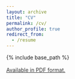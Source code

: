 ```yaml
---
layout: archive
title: "CV"
permalink: /cv/
author_profile: true
redirect_from:
  - /resume
---
```


{% include base_path %}

<a style="line-height: 1.5;" href="http://96ya.github.io/priyabtr/resume.pdf"><span style="color: #333333;"><span> Available in PDF format.</span></span></a>



